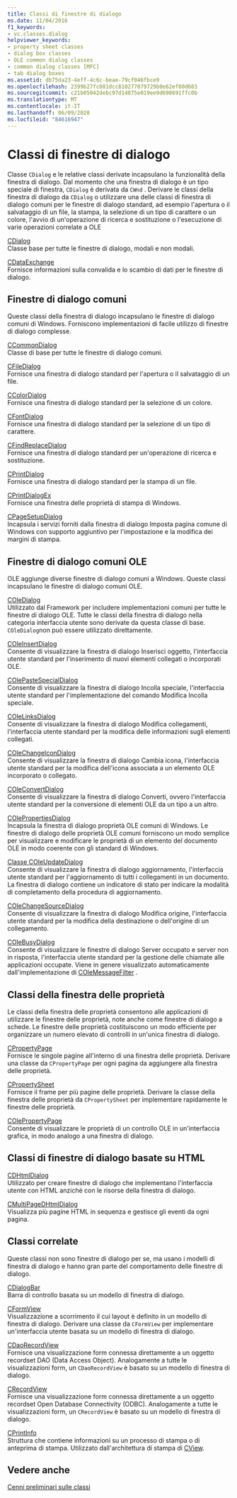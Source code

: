 ```yaml
---
title: Classi di finestre di dialogo
ms.date: 11/04/2016
f1_keywords:
- vc.classes.dialog
helpviewer_keywords:
- property sheet classes
- dialog box classes
- OLE common dialog classes
- common dialog classes [MFC]
- tab dialog boxes
ms.assetid: db75da23-4eff-4c6c-beae-79cf046fbce9
ms.openlocfilehash: 2399b27fc081dcc810277079729b0e62ef80d603
ms.sourcegitcommit: c21b05042debc97d14875e019ee9d698691ffc0b
ms.translationtype: MT
ms.contentlocale: it-IT
ms.lasthandoff: 06/09/2020
ms.locfileid: "84616947"
---
```

# <a name="dialog-box-classes"></a>Classi di finestre di dialogo

Classe `CDialog` e le relative classi derivate incapsulano la funzionalità della finestra di dialogo. Dal momento che una finestra di dialogo è un tipo speciale di finestra, `CDialog` è derivata da `CWnd` . Derivare le classi della finestra di dialogo da `CDialog` o utilizzare una delle classi di finestra di dialogo comuni per le finestre di dialogo standard, ad esempio l'apertura o il salvataggio di un file, la stampa, la selezione di un tipo di carattere o un colore, l'avvio di un'operazione di ricerca e sostituzione o l'esecuzione di varie operazioni correlate a OLE

[CDialog](reference/cdialog-class.md)<br/>
Classe base per tutte le finestre di dialogo, modali e non modali.

[CDataExchange](reference/cdataexchange-class.md)<br/>
Fornisce informazioni sulla convalida e lo scambio di dati per le finestre di dialogo.

## <a name="common-dialogs"></a>Finestre di dialogo comuni

Queste classi della finestra di dialogo incapsulano le finestre di dialogo comuni di Windows. Forniscono implementazioni di facile utilizzo di finestre di dialogo complesse.

[CCommonDialog](reference/ccommondialog-class.md)<br/>
Classe di base per tutte le finestre di dialogo comuni.

[CFileDialog](reference/cfiledialog-class.md)<br/>
Fornisce una finestra di dialogo standard per l'apertura o il salvataggio di un file.

[CColorDialog](reference/ccolordialog-class.md)<br/>
Fornisce una finestra di dialogo standard per la selezione di un colore.

[CFontDialog](reference/cfontdialog-class.md)<br/>
Fornisce una finestra di dialogo standard per la selezione di un tipo di carattere.

[CFindReplaceDialog](reference/cfindreplacedialog-class.md)<br/>
Fornisce una finestra di dialogo standard per un'operazione di ricerca e sostituzione.

[CPrintDialog](reference/cprintdialog-class.md)<br/>
Fornisce una finestra di dialogo standard per la stampa di un file.

[CPrintDialogEx](reference/cprintdialogex-class.md)<br/>
Fornisce una finestra delle proprietà di stampa di Windows.

[CPageSetupDialog](reference/cpagesetupdialog-class.md)<br/>
Incapsula i servizi forniti dalla finestra di dialogo Imposta pagina comune di Windows con supporto aggiuntivo per l'impostazione e la modifica dei margini di stampa.

## <a name="ole-common-dialogs"></a>Finestre di dialogo comuni OLE

OLE aggiunge diverse finestre di dialogo comuni a Windows. Queste classi incapsulano le finestre di dialogo comuni OLE.

[COleDialog](reference/coledialog-class.md)<br/>
Utilizzato dal Framework per includere implementazioni comuni per tutte le finestre di dialogo OLE. Tutte le classi della finestra di dialogo nella categoria interfaccia utente sono derivate da questa classe di base. `COleDialog`non può essere utilizzato direttamente.

[COleInsertDialog](reference/coleinsertdialog-class.md)<br/>
Consente di visualizzare la finestra di dialogo Inserisci oggetto, l'interfaccia utente standard per l'inserimento di nuovi elementi collegati o incorporati OLE.

[COlePasteSpecialDialog](reference/colepastespecialdialog-class.md)<br/>
Consente di visualizzare la finestra di dialogo Incolla speciale, l'interfaccia utente standard per l'implementazione del comando Modifica Incolla speciale.

[COleLinksDialog](reference/colelinksdialog-class.md)<br/>
Consente di visualizzare la finestra di dialogo Modifica collegamenti, l'interfaccia utente standard per la modifica delle informazioni sugli elementi collegati.

[COleChangeIconDialog](reference/colechangeicondialog-class.md)<br/>
Consente di visualizzare la finestra di dialogo Cambia icona, l'interfaccia utente standard per la modifica dell'icona associata a un elemento OLE incorporato o collegato.

[COleConvertDialog](reference/coleconvertdialog-class.md)<br/>
Consente di visualizzare la finestra di dialogo Converti, ovvero l'interfaccia utente standard per la conversione di elementi OLE da un tipo a un altro.

[COlePropertiesDialog](reference/colepropertiesdialog-class.md)<br/>
Incapsula la finestra di dialogo proprietà OLE comuni di Windows. Le finestre di dialogo delle proprietà OLE comuni forniscono un modo semplice per visualizzare e modificare le proprietà di un elemento del documento OLE in modo coerente con gli standard di Windows.

[Classe COleUpdateDialog](reference/coleupdatedialog-class.md)<br/>
Consente di visualizzare la finestra di dialogo aggiornamento, l'interfaccia utente standard per l'aggiornamento di tutti i collegamenti in un documento. La finestra di dialogo contiene un indicatore di stato per indicare la modalità di completamento della procedura di aggiornamento.

[COleChangeSourceDialog](reference/colechangesourcedialog-class.md)<br/>
Consente di visualizzare la finestra di dialogo Modifica origine, l'interfaccia utente standard per la modifica della destinazione o dell'origine di un collegamento.

[COleBusyDialog](reference/colebusydialog-class.md)<br/>
Consente di visualizzare le finestre di dialogo Server occupato e server non in risposta, l'interfaccia utente standard per la gestione delle chiamate alle applicazioni occupate. Viene in genere visualizzato automaticamente dall'implementazione di [COleMessageFilter](reference/colemessagefilter-class.md) .

## <a name="property-sheet-classes"></a>Classi della finestra delle proprietà

Le classi della finestra delle proprietà consentono alle applicazioni di utilizzare le finestre delle proprietà, note anche come finestre di dialogo a schede. Le finestre delle proprietà costituiscono un modo efficiente per organizzare un numero elevato di controlli in un'unica finestra di dialogo.

[CPropertyPage](reference/cpropertypage-class.md)<br/>
Fornisce le singole pagine all'interno di una finestra delle proprietà. Derivare una classe da `CPropertyPage` per ogni pagina da aggiungere alla finestra delle proprietà.

[CPropertySheet](reference/cpropertysheet-class.md)<br/>
Fornisce il frame per più pagine delle proprietà. Derivare la classe della finestra delle proprietà da `CPropertySheet` per implementare rapidamente le finestre delle proprietà.

[COlePropertyPage](reference/colepropertypage-class.md)<br/>
Consente di visualizzare le proprietà di un controllo OLE in un'interfaccia grafica, in modo analogo a una finestra di dialogo.

## <a name="html-based-dialog-classes"></a>Classi di finestre di dialogo basate su HTML

[CDHtmlDialog](reference/cdhtmldialog-class.md)<br/>
Utilizzato per creare finestre di dialogo che implementano l'interfaccia utente con HTML anziché con le risorse della finestra di dialogo.

[CMultiPageDHtmlDialog](reference/cmultipagedhtmldialog-class.md)<br/>
Visualizza più pagine HTML in sequenza e gestisce gli eventi da ogni pagina.

## <a name="related-classes"></a>Classi correlate

Queste classi non sono finestre di dialogo per se, ma usano i modelli di finestra di dialogo e hanno gran parte del comportamento delle finestre di dialogo.

[CDialogBar](reference/cdialogbar-class.md)<br/>
Barra di controllo basata su un modello di finestra di dialogo.

[CFormView](reference/cformview-class.md)<br/>
Visualizzazione a scorrimento il cui layout è definito in un modello di finestra di dialogo. Derivare una classe da `CFormView` per implementare un'interfaccia utente basata su un modello di finestra di dialogo.

[CDaoRecordView](reference/cdaorecordview-class.md)<br/>
Fornisce una visualizzazione form connessa direttamente a un oggetto recordset DAO (Data Access Object). Analogamente a tutte le visualizzazioni form, un `CDaoRecordView` è basato su un modello di finestra di dialogo.

[CRecordView](reference/crecordview-class.md)<br/>
Fornisce una visualizzazione form connessa direttamente a un oggetto recordset Open Database Connectivity (ODBC). Analogamente a tutte le visualizzazioni form, un `CRecordView` è basato su un modello di finestra di dialogo.

[CPrintInfo](reference/cprintinfo-structure.md)<br/>
Struttura che contiene informazioni su un processo di stampa o di anteprima di stampa. Utilizzato dall'architettura di stampa di [CView](reference/cview-class.md).

## <a name="see-also"></a>Vedere anche

[Cenni preliminari sulle classi](class-library-overview.md)

